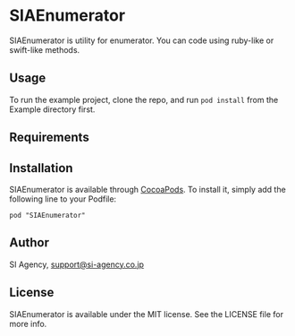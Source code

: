 # SIAEnumerator

SIAEnumerator is utility for enumerator. You can code using ruby-like or swift-like methods.

## Usage

To run the example project, clone the repo, and run `pod install` from the Example directory first.

## Requirements

## Installation

SIAEnumerator is available through [CocoaPods](http://cocoapods.org). To install
it, simply add the following line to your Podfile:

    pod "SIAEnumerator"

## Author

SI Agency, support@si-agency.co.jp

## License

SIAEnumerator is available under the MIT license. See the LICENSE file for more info.

